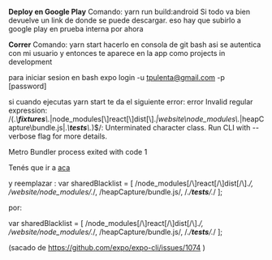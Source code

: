 __Deploy en Google Play__
Comando: yarn run build:android
Si todo va bien devuelve un link de donde se puede descargar. eso hay que subirlo a google play en prueba interna por ahora

__Correr__ 
Comando: yarn start
hacerlo en consola de git bash asi se autentica con mi usuario
y entonces te aparece en la app como projects in development

para iniciar sesion en bash
expo login -u tpulenta@gmail.com -p [password]


si cuando ejecutas yarn start te da el siguiente error: 
error Invalid regular expression: /(.*\\__fixtures__\\.*|node_modules[\\\]react[\\\]dist[\\\].*|website\\node_modules\\.*|heapCapture\\bundle\.js|.*\\__tests__\\.*)$/: Unterminated character class. Run CLI with --verbose flag for more details.

Metro Bundler process exited with code 1

Tenés que ir a [aca](./node_modules/metro-config/src/defaults/blacklist.js)

y reemplazar : 
var sharedBlacklist = [
  /node_modules[/\\]react[/\\]dist[/\\].*/,
  /website\/node_modules\/.*/,
  /heapCapture\/bundle\.js/,
  /.*\/__tests__\/.*/
];

por: 

var sharedBlacklist = [
  /node_modules[\/\\]react[\/\\]dist[\/\\].*/,
  /website\/node_modules\/.*/,
  /heapCapture\/bundle\.js/,
  /.*\/__tests__\/.*/
];

(sacado de https://github.com/expo/expo-cli/issues/1074 )